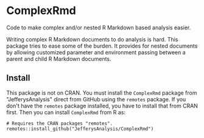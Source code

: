 
# ComplexRmd

Code to make complex and/or nested R Markdown based analysis easier.

Writing complex R Markdown documents to do analysis is hard. This package tries to ease some of the burden. It provides for nested documents by allowing customized parameter and environment passing between a parent and child R Markdown documents.

## Install

This package is not on CRAN. You must install the `ComplexRmd` package from "JefferysAnalysis" direct from GitHub using the `remotes` package. If you don't have the `remotes` package installed, you have to install that from CRAN first. Then you can install `ComplexRmd` from R as:

```{r}
# Requires the CRAN packages "remotes".
remotes::install_github("JefferysAnalysis/ComplexRmd")
```

